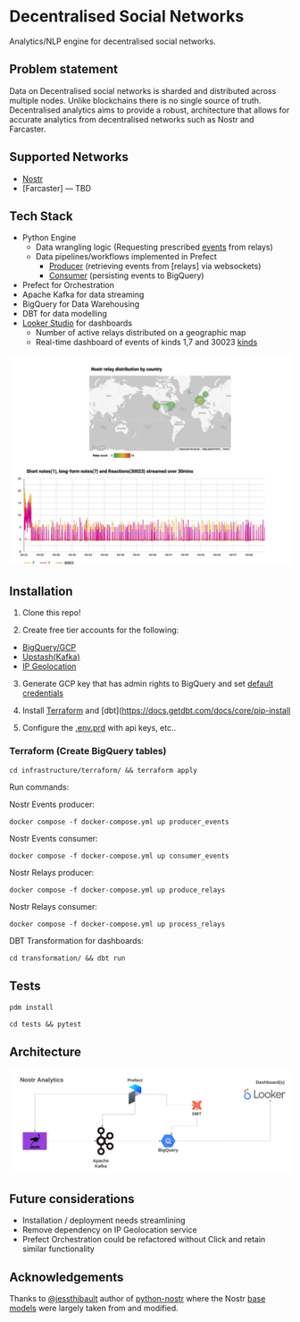 # Decentralised Social Networks

Analytics/NLP engine for decentralised social networks.

## Problem statement
Data on Decentralised social networks is sharded and distributed across multiple nodes. Unlike blockchains there is no single source of truth. Decentralised analytics aims to provide a robust, architecture that allows for accurate analytics from decentralised networks such as Nostr and Farcaster.

## Supported Networks
- [Nostr](https://nostr.com/)
- [Farcaster] — TBD

## Tech Stack
- Python Engine
  - Data wrangling logic (Requesting prescribed [events](src/nostr/relay.py) from relays)
  - Data pipelines/workflows implemented in Prefect
    - [Producer](src/kafka/producer.py) (retrieving events from [relays] via websockets)
    - [Consumer](src/kafka/consumer.py) (persisting events to BigQuery)
- Prefect for Orchestration
- Apache Kafka for data streaming
- BigQuery for Data Warehousing
- DBT for data modelling
- [Looker Studio](https://lookerstudio.google.com) for dashboards
  - Number of active relays distributed on a geographic map
  - Real-time dashboard of events of kinds 1,7 and 30023  [kinds](https://nostrdata.github.io/kinds/)

![alt text](./analytics.jpg)

## Installation
1. Clone this repo!

2. Create free tier accounts for the following:
- [BigQuery/GCP](https://cloud.google.com/bigquery?hl=en)
- [Upstash(Kafka)](https://upstash.com/)
- [IP Geolocation](https://ipgeolocation.io/documentation.html)

3. Generate GCP key that has admin rights to BigQuery and set [default credentials](https://cloud.google.com/docs/authentication/provide-credentials-adc)

4. Install [Terraform](https://developer.hashicorp.com/terraform/install) and [dbt](https://docs.getdbt.com/docs/core/pip-install


5. Configure the [.env.prd](./.env.prd) with api keys, etc..

### Terraform (Create BigQuery tables)
```
cd infrastructure/terraform/ && terraform apply
```

Run commands:

Nostr Events producer:
```
docker compose -f docker-compose.yml up producer_events
```

Nostr Events consumer:
```
docker compose -f docker-compose.yml up consumer_events
```

Nostr Relays producer:
```
docker compose -f docker-compose.yml up produce_relays
```

Nostr Relays consumer:
```
docker compose -f docker-compose.yml up process_relays
```

DBT Transformation for dashboards:
```
cd transformation/ && dbt run
```

## Tests
```
pdm install
```
```
cd tests && pytest
```

## Architecture
![alt text](./architecture.png)
## Future considerations
- Installation / deployment needs streamlining
- Remove dependency on IP Geolocation service
- Prefect Orchestration could be refactored without Click and retain similar functionality

## Acknowledgements
Thanks to [@jessthibault](https://github.com/jeffthibault) author of [python-nostr](https://github.com/jeffthibault/python-nostr) where the Nostr [base models](src/nostr/) were largely taken from and modified.
